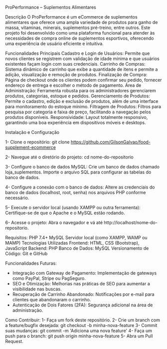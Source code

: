 ProPerformance – Suplementos Alimentares

Descrição
  O ProPerformance é um eCommerce de suplementos alimentares que oferece uma ampla variedade de produtos para ganho de massa, vitaminas, minerais, suplementos pré-treino, entre outros. Este projeto foi desenvolvido como uma plataforma funcional para atender às necessidades de compra online de suplementos esportivos, oferecendo uma experiência de usuário eficiente e intuitiva.
  
  Funcionalidades Principais
  Cadastro e Login de Usuários: Permite que novos clientes se registrem com validação de idade mínima e que usuários existentes façam login com suas credenciais.
  Carrinho de Compras: Sistema dinâmico de carrinho que exibe a quantidade de itens e permite a adição, visualização e remoção de produtos.
  Finalização de Compra: Página de checkout onde os clientes podem confirmar seu pedido, fornecer endereço de entrega e escolher o método de pagamento.
  Área de Administração: Ferramenta robusta para os administradores gerenciarem produtos, categorias, estoque e pedidos.
  Gerenciamento de Produtos: Permite o cadastro, edição e exclusão de produtos, além de uma interface para monitoramento do estoque mínimo.
  Filtragem de Produtos: Filtros para pesquisa por categoria e faixa de preço, facilitando a navegação pelos produtos disponíveis.
  Responsividade: Layout totalmente responsivo, garantindo uma boa experiência em dispositivos móveis e desktops.



Instalação e Configuração

1- Clone o repositório:
  git clone https://github.com/GilsonGalvao/food-supplement-ecommerce

2- Navegue até o diretório do projeto:
  cd nome-do-repositorio

3- Configure o banco de dados MySQL:
  Crie um banco de dados chamado loja_suplementos.
  Importe o arquivo SQL para configurar as tabelas do banco de dados.

4- Configure a conexão com o banco de dados:
  Altere as credenciais do banco de dados (localhost, root, senha) nos arquivos PHP conforme necessário.

5- Execute o servidor local (usando XAMPP ou outra ferramenta):
  Certifique-se de que o Apache e o MySQL estão rodando.

6- Acesse o projeto:
  Abra o navegador e vá até http://localhost/nome-do-repositorio.

Requisitos:
  PHP 7.4+
  MySQL
  Servidor local (como XAMPP, WAMP ou MAMP)
  Tecnologias Utilizadas
  Frontend: HTML, CSS (Bootstrap), JavaScript
  Backend: PHP
  Banco de Dados: MySQL
  Versionamento de Código: Git e GitHub
  
Funcionalidades Futuras:
  - Integração com Gateway de Pagamento: Implementação de gateways como PayPal, Stripe ou PagSeguro.
  - SEO e Otimização: Melhorias nas práticas de SEO para aumentar a visibilidade nas buscas.
  - Recuperação de Carrinho Abandonado: Notificações por e-mail para clientes que abandonaram o carrinho.
  - Autenticação de Dois Fatores (2FA): Segurança adicional na área de administração.

Como Contribuir:
  1- Faça um fork deste repositório.
  2- Crie um branch com a feature/bugfix desejada:
    git checkout -b minha-nova-feature
  3- Commit suas mudanças:
    git commit -m 'Adiciona uma nova feature'
  4- Faça um push para o branch:
    git push origin minha-nova-feature
  5- Abra um Pull Request.
